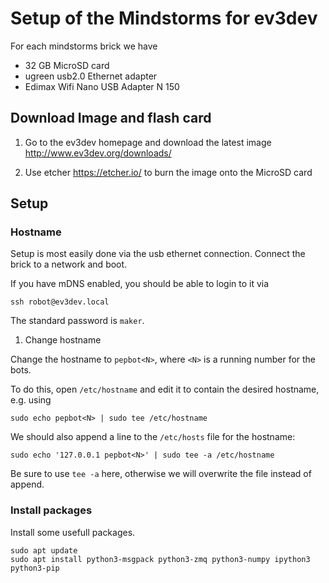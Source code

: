 # Setup of the Mindstorms for ev3dev

For each mindstorms brick we have
* 32 GB MicroSD card
* ugreen usb2.0 Ethernet adapter
* Edimax Wifi Nano USB Adapter N 150

## Download Image and flash card

1. Go to the ev3dev homepage and download the latest image
http://www.ev3dev.org/downloads/

2. Use etcher https://etcher.io/ to burn the image onto the MicroSD card

## Setup

### Hostname
Setup is most easily done via the usb ethernet connection.
Connect the brick to a network and boot. 

If you have mDNS enabled, you should be able to login to it via
```
ssh robot@ev3dev.local
```
The standard password is `maker`.

1. Change hostname

Change the hostname to `pepbot<N>`, where `<N>` is a running number for the bots.

To do this, open `/etc/hostname` and edit it to contain the desired hostname, e.g. using

```
sudo echo pepbot<N> | sudo tee /etc/hostname
```

We should also append a line to the `/etc/hosts` file for the hostname:
```
sudo echo '127.0.0.1 pepbot<N>' | sudo tee -a /etc/hostname
```
Be sure to use `tee -a` here, otherwise we will overwrite the file instead of append.

### Install packages

Install some usefull packages.
```
sudo apt update
sudo apt install python3-msgpack python3-zmq python3-numpy ipython3 python3-pip
```
